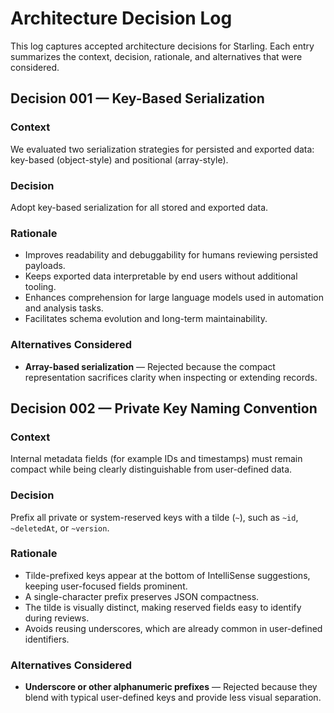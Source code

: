 # Architecture Decision Log

This log captures accepted architecture decisions for Starling. Each entry summarizes the context, decision, rationale, and alternatives that were considered.

## Decision 001 — Key-Based Serialization

### Context
We evaluated two serialization strategies for persisted and exported data: key-based (object-style) and positional (array-style).

### Decision
Adopt key-based serialization for all stored and exported data.

### Rationale
- Improves readability and debuggability for humans reviewing persisted payloads.
- Keeps exported data interpretable by end users without additional tooling.
- Enhances comprehension for large language models used in automation and analysis tasks.
- Facilitates schema evolution and long-term maintainability.

### Alternatives Considered
- **Array-based serialization** — Rejected because the compact representation sacrifices clarity when inspecting or extending records.

## Decision 002 — Private Key Naming Convention

### Context
Internal metadata fields (for example IDs and timestamps) must remain compact while being clearly distinguishable from user-defined data.

### Decision
Prefix all private or system-reserved keys with a tilde (`~`), such as `~id`, `~deletedAt`, or `~version`.

### Rationale
- Tilde-prefixed keys appear at the bottom of IntelliSense suggestions, keeping user-focused fields prominent.
- A single-character prefix preserves JSON compactness.
- The tilde is visually distinct, making reserved fields easy to identify during reviews.
- Avoids reusing underscores, which are already common in user-defined identifiers.

### Alternatives Considered
- **Underscore or other alphanumeric prefixes** — Rejected because they blend with typical user-defined keys and provide less visual separation.
